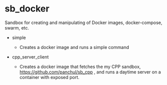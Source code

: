 # sb_docker

Sandbox for creating and manipulating of Docker images, docker-compose, swarm, etc.


- simple
  + Creates a docker image and runs a simple command
  
- cpp_server_client
  + Creates a docker image that fetches the my CPP sandbox, https://github.com/panchul/sb_cpp ,
  and runs a daytime server on a container with exposed port.

